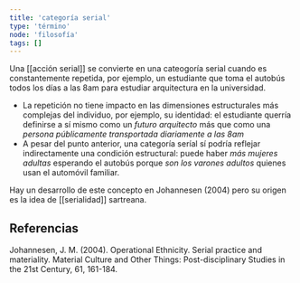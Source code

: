 ```yaml
---
title: 'categoría serial'
type: 'término'
node: 'filosofía'
tags: []
---
```


Una [[acción serial]] se convierte en una cateogoría serial cuando es constantemente repetida, por ejemplo, un estudiante que toma el autobús todos los días a las 8am para estudiar arquitectura en la universidad.

- La repetición no tiene impacto en las dimensiones estructurales más complejas del individuo, por ejemplo, su identidad: el estudiante querría definirse a sí mismo como un *futuro arquitecto* más que como una *persona públicamente transportada diariamente a las 8am*
- A pesar del punto anterior, una categoría seríal sí podría reflejar indirectamente una condición estructural: puede haber *más mujeres adultas* esperando el autobús porque *son los varones adultos* quienes usan el automóvil familiar.

Hay un desarrollo de este concepto en Johannesen (2004) pero su origen es la idea de [[serialidad]] sartreana.

## Referencias

Johannesen, J. M. (2004). Operational Ethnicity. Serial practice and materiality. Material Culture and Other Things: Post-disciplinary Studies in the 21st Century, 61, 161-184.